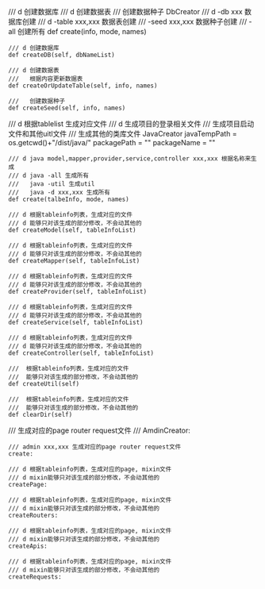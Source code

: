 /// d 创建数据库
/// d 创建数据表
///   创建数据种子
DbCreator
    /// d -db xxx 数据库创建
    /// d -table xxx,xxx 数据表创建
    ///   -seed xxx,xxx 数据种子创建
    /// -all 创建所有
    def create(info, mode, names)

    /// d 创建数据库
    def createDB(self, dbNameList)

    /// d 创建数据表
    ///   根据内容更新数据表
    def createOrUpdateTable(self, info, names)

    ///   创建数据种子
    def createSeed(self, info, names)

/// d 根据tablelist 生成对应文件
/// d 生成项目的登录相关文件
/// 生成项目启动文件和其他uitl文件
/// 生成其他的类库文件
JavaCreator
    javaTempPath = os.getcwd()+"/dist/java/"
    packagePath = ""
    packageName = ""

    /// d java model,mapper,provider,service,controller xxx,xxx 根据名称来生成
    /// d java -all 生成所有
    ///   java -util 生成util
    ///   java -d xxx,xxx 生成所有
    def create(talbeInfo, mode, names)

    /// d 根据tableinfo列表，生成对应的文件
    /// d 能够只对该生成的部分修改，不会动其他的
    def createModel(self, tableInfoList)

    /// d 根据tableinfo列表，生成对应的文件
    /// d 能够只对该生成的部分修改，不会动其他的
    def createMapper(self, tableInfoList)

    /// d 根据tableinfo列表，生成对应的文件
    /// d 能够只对该生成的部分修改，不会动其他的
    def createProvider(self, tableInfoList)

    /// d 根据tableinfo列表，生成对应的文件
    /// d 能够只对该生成的部分修改，不会动其他的
    def createService(self, tableInfoList)

    /// d 根据tableinfo列表，生成对应的文件
    /// d 能够只对该生成的部分修改，不会动其他的
    def createController(self, tableInfoList)

    ///  根据tableinfo列表，生成对应的文件
    ///  能够只对该生成的部分修改，不会动其他的
    def createUtil(self)

    ///  根据tableinfo列表，生成对应的文件
    ///  能够只对该生成的部分修改，不会动其他的
    def clearDir(self)

/// 生成对应的page router request文件
/// 
AmdinCreator:
    
    /// admin xxx,xxx 生成对应的page router request文件
    create:

    /// d 根据tableinfo列表，生成对应的page, mixin文件
    /// d mixin能够只对该生成的部分修改，不会动其他的
    createPage:

    /// d 根据tableinfo列表，生成对应的page, mixin文件
    /// d mixin能够只对该生成的部分修改，不会动其他的
    createRouters:

    /// d 根据tableinfo列表，生成对应的page, mixin文件
    /// d mixin能够只对该生成的部分修改，不会动其他的
    createApis:

    /// d 根据tableinfo列表，生成对应的page, mixin文件
    /// d mixin能够只对该生成的部分修改，不会动其他的
    createRequests: